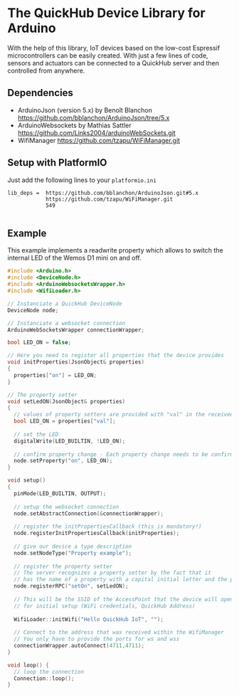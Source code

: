 # The QuickHub Device Library for Arduino

With the help of this library, IoT devices based on the low-cost Espressif microcontrollers can be easily created. With just a few lines of code, sensors and actuators can be connected to a QuickHub server and then controlled from anywhere. 

## Dependencies

- ArduinoJson (version 5.x) by Benoît Blanchon https://github.com/bblanchon/ArduinoJson/tree/5.x
- ArduinoWebsockets by Mathias Sattler https://github.com/Links2004/arduinoWebSockets.git
- WifiManager https://github.com/tzapu/WiFiManager.git

## Setup with PlatformIO

Just add the following lines to your ```platformio.ini```

```
lib_deps =  https://github.com/bblanchon/ArduinoJson.git#5.x
            https://github.com/tzapu/WiFiManager.git
            549
            
```

## Example

This example implements a readwrite property which allows to switch the internal LED of the Wemos D1 mini on and off.

```c
#include <Arduino.h>
#include <DeviceNode.h>
#include <ArduinoWebsocketsWrapper.h>
#include <WifiLoader.h>

// Instanciate a QuickHub DeviceNode
DeviceNode node;

// Instanciate a websocket connection
ArduinoWebSocketsWrapper connectionWrapper;

bool LED_ON = false;

// Here you need to register all properties that the device provides 
void initProperties(JsonObject& properties)
{
  properties["on"] = LED_ON;
}

// The property setter 
void setLedON(JsonObject& properties)
{
  // values of property setters are provided with "val" in the received json object
  bool LED_ON = properties["val"];
  
  // set the LED
  digitalWrite(LED_BUILTIN, !LED_ON);
  
  // confirm property change - Each property change needs to be confirmed!
  node.setProperty("on", LED_ON);
}

void setup() 
{
  pinMode(LED_BUILTIN, OUTPUT);
  
  // setup the websocket connection
  node.setAbstractConnection(&connectionWrapper);
  
  // register the initPropertiesCallback (this is mandatory!)
  node.registerInitPropertiesCallback(initProperties);
  
  // give our device a type description
  node.setNodeType("Property example");
  
  // register the property setter
  // The server recognizes a property setter by the fact that it 
  // has the name of a property with a capital initial letter and the prefix "set".
  node.registerRPC("setOn", setLedON);
  
  // This will be the SSID of the AccessPoint that the device will open
  // for initial setup (WiFi credentials, QuickHub Address)
  
  WifiLoader::initWifi("Hello QuickHub IoT", "");
  
  // Connect to the address that was received within the WifiManager
  // You only have to provide the ports for ws and wss 
  connectionWrapper.autoConnect(4711,4711);
}

void loop() {
  // loop the connection
  Connection::loop();
}
```
